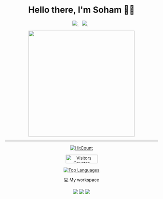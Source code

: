 <h1 align='center'>
  Hello there, I'm Soham 👨‍💻
</h1>

<p align='center'>
  <a href="https://www.linkedin.com/in/sohamsalkar/">
     <img src="https://img.shields.io/badge/linkedin-%230077B5.svg?&style=for-the-badge&logo=linkedin&logoColor=white" />
  </a>&nbsp;&nbsp;
  <a href="https://instagram.com/sohamssalkar">
    <img src="https://img.shields.io/badge/instagram-%23E4405F.svg?&style=for-the-badge&logo=instagram&logoColor=white" />        
  </a>&nbsp;&nbsp;  
</p>

<p align='center'>
  <a href="#"><img src="https://github-readme-stats.vercel.app/api?username=sohamsalkar&show_icons=true&count_private=true&theme=dark" width="350"></a>
</p>

<div align="center">
  
---
[![HitCount](http://hits.dwyl.com/sohamsalkar/sohamsalkar.svg)](http://hits.dwyl.com/sohamsalkar/sohamsalkar)
</div>

<p align="center">
  <a href="https://github.com/sohamsalkar"></a><img src="https://visitor-badge.glitch.me/badge?page_id=sohamsalkar" height="28px" width="105px" alt="Visitors Counter">
</p>

<p align="center">
<a href="#">
  <img alt="Top Languages" src="https://github-readme-stats.vercel.app/api/top-langs/?username=sohamsalkar&langs_count=10&layout=compact&theme=tokyonight" />
</a>
</p>

<p align='center'>
  💻 My workspace<br/><br/>
  <img src="https://img.shields.io/badge/Big%20SUR-FCC624?style=for-the-badge&logo=macOS&logoColor=black"/>
  <img src="https://img.shields.io/badge/Apple-MacBook_Pro_2020-999999?style=for-the-badge&logo=apple&logoColor=white" />
  <img src="https://img.shields.io/badge/intel-core%20i5%208th-%230071C5.svg?&style=for-the-badge&logo=intel&logoColor=white" /
</p>
